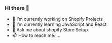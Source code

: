  ### Hi there 👋

- 🔭 I’m currently working on Shopify Projects
- 🌱 I’m currently learning JavaScript and React
- 💬 Ask me about shopify Store Setup
- 📫 How to reach me: ...


